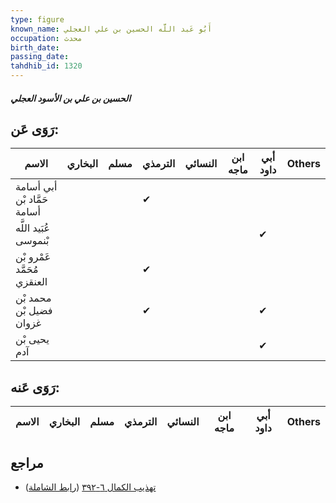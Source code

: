 ```yaml
---
type: figure
known_name: أَبُو عَبد اللَّه الحسين بن علي العجلي
occupation: محدث
birth_date:
passing_date:
tahdhib_id: 1320
---
```

##### الحسين بن علي بن الأسود العجلي

## رَوَى عَن:
| الاسم                       | البخاري | مسلم | الترمذي | النسائي | ابن ماجه | أبي داود | Others |
| --------------------------- | ------- | ---- | ------- | ------- | -------- | -------- | ------ |
| أبي أسامة حَمَّاد بْن أسامة |         |      | ✔       |         |          |          |        |
| عُبَيد اللَّه بْنموسى       |         |      |         |         |          | ✔        |        |
| عَمْرو بْن مُحَمَّد العنقزي |         |      | ✔       |         |          |          |        |
| محمد بْن فضيل بْن غزوان     |         |      | ✔       |         |          | ✔        |        |
| يحيى بْن آدم                |         |      |         |         |          | ✔        |        |
## رَوَى عَنه:
| الاسم | البخاري | مسلم | الترمذي | النسائي | ابن ماجه | أبي داود | Others |
| ----- | ------- | ---- | ------- | ------- | -------- | -------- | ------ |
## مراجع
- [تهذيب الكمال ٦-٣٩٢](obsidian://open?vault=Tahdhib-al-Kamal&file=Figures/١٣٢٠-الحسين%20بن%20علي%20بن%20الأسود%20العجلي) ([رابط الشاملة](https://shamela.ws/book/3722/3056))